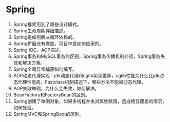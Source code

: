 # Spring

1. Spring框架用到了哪些设计模式。
2. Spring生命周期详细描述。
3. Spring是如何解决循环依赖的。
4. Spring扩展点有哪些，项目中是如何应用的。
5. Spring IOC、AOP描述。
6. Spring事务和MySQL事务的区别，Spring事务传播机制介绍，Spring事务失效和解决方案。
7. Spring全局异常捕获如何编写。
8. AOP动态代理实现：jdk动态代理和cglib实现差异，cglib性能为什么比jdk动态代理性能高，Fastclass机制描述下，哪些方法不能被动态代理。
9. AOP失效举例，为什么会失效，如何解决。
10. BeanFactory和FactoryBean的区别。
11. Spring创建了单例对象，如果多线程并发对属性赋值，造成相互覆盖的情况，如何处理。
12. SpringMVC和SpringBoot的区别。

